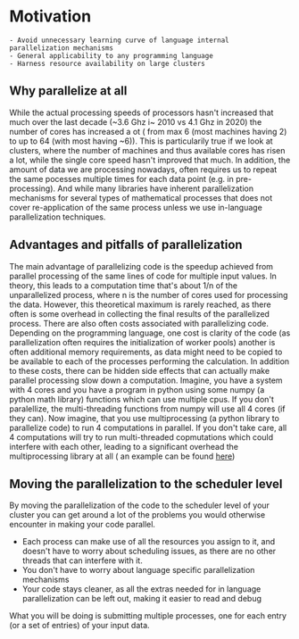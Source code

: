# Motivation

```{objectives}
- Avoid unnecessary learning curve of language internal parallelization mechanisms
- General applicability to any programming language
- Harness resource availability on large clusters
```

## Why parallelize at all

While the actual processing speeds of processors hasn't increased that much over the last decade (~3.6 Ghz i~ 2010 vs 4.1 Ghz in 2020)
the number of cores has increased a ot ( from max 6 (most machines having 2) to up to 64 (with most having ~6)). This is particularily
true if we look at clusters, where the number of machines and thus available cores has risen a lot, while the single core speed hasn't
improved that much.
In addition, the amount of data we are processing nowadays, often requires us to repeat the same pocesses multiple times for each data
point (e.g. in pre-processing). And while many libraries have inherent parallelization mechanisms for several types of mathematical
processes that does not cover re-application of the same process unless we use in-language parallelization techniques.

## Advantages and pitfalls of parallelization

The main advantage of parallelizing code is the speedup achieved from parallel processing of the same lines of code for multiple input
values. In theory, this leads to a computation time that's about 1/n of the unparallelized process, where n is the number of cores used
for processing the data. However, this theoretical maximum is rarely reached, as there often is some overhead in collecting the final
results of the parallelized process. There are also often costs associated with parallelizing code. Depending on the programming
language, one cost is clarity of the code (as parallelization often requires the initialization of worker pools) another is often
additional memory requirements, as data might need to be copied to be available to each of the processes performing the calculation.
In addition to these costs, there can be hidden side effects that can actually make parallel processing slow down a computation.
Imagine, you have a system with 4 cores and you have a program in python using some numpy (a python math library) functions which
can use multiple cpus. If you don't paralellize, the multi-threading functions from numpy will use all 4 cores (if they can). Now imagine,
that you use multiprocessing (a python library to parallelize code) to run 4 computations in parallel. If you don't take care, all
4 computations will try to run multi-threaded copmutations which could interfere with each other, leading to a significant overhead
the multiprocessing library at all ( an example can be found [here](https://superfastpython.com/numpy-blas-multiprocessing/))

## Moving the parallelization to the scheduler level

By moving the parallelization of the code to the scheduler level of your cluster you can get around a lot of the problems
you would otherwise encounter in making your code parallel.

- Each process can make use of all the resources you assign to it,
  and doesn't have to worry about scheduling issues, as there are no other threads that can interfere with it.
- You don't have to worry about language specific parallelization mechanisms
- Your code stays cleaner, as all the extras needed for in language parallelization can be left out, making it easier to read and debug

What you will be doing is submitting multiple processes, one for each entry (or a set of entries) of your input data.

